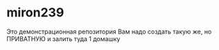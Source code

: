 # miron239
Это демонстрационная репозитория
Вам надо создать такую же, но ПРИВАТНУЮ и залить туда 1 домашку
